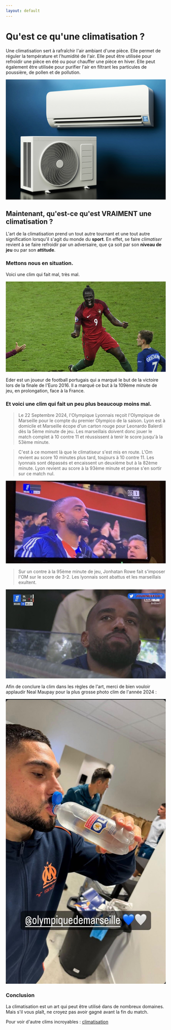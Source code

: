 ```yaml
---
layout: default
---
```


# Qu'est ce qu'une climatisation ?

Une climatisation sert à rafraîchir l'air ambiant d'une pièce. Elle permet de réguler la température et l'humidité de l'air. Elle peut être utilisée pour refroidir une pièce en été ou pour chauffer une pièce en hiver. Elle peut également être utilisée pour purifier l'air en filtrant les particules de poussière, de pollen et de pollution.

![Climatisation](./assets/img/climatisations.jpeg)

## Maintenant, qu'est-ce qu'est VRAIMENT une climatisation ?

L'art de la climatisation prend un tout autre tournant et une tout autre signification lorsqu'il s'agit du monde du **sport**. En effet, se faire _climatiser_ revient à se faire refroidir par un adversaire, que ça soit par son **niveau de jeu** ou par son **attitude**. 


### Mettons nous en situation.

Voici une clim qui fait mal, très mal.

![eder](./assets/img/eder.jpg)

Eder est un joueur de football portugais qui a marqué le but de la victoire lors de la finale de l'Euro 2016. Il a marqué ce but à la 109ème minute de jeu, en prolongation, face à la France. 


### Et voici une clim qui fait un peu plus beaucoup moins mal.

> Le 22 Septembre 2024, l'Olympique Lyonnais reçoit l'Olympique de Marseille pour le compte du premier Olympico de la saison. Lyon est à domicile et Marseille écope d'un carton rouge pour Leonardo Balerdi dès la 5ème minute de jeu. Les marseillais doivent donc jouer le match complet à 10 contre 11 et réussissent à tenir le score jusqu'à la 53ème minute.

> C'est à ce moment là que le climatiseur s'est mis en route. L'Om revient au score 10 minutes plus tard, toujours à 10 contre 11. Les lyonnais sont dépassés et encaissent un deuxième but à la 82ème minute. Lyon revient au score à la 93ème minute et pense s'en sortir sur ce match nul.

![lacazettecontent](./assets/img/lacazette1.jpeg)

> Sur un contre à la 95ème minute de jeu, Jonhatan Rowe fait s'imposer l'OM sur le score de 3-2. Les lyonnais sont abattus et les marseillais exultent.

![lacazettetriste](./assets/img/lacazette.jpeg)

Afin de conclure la clim dans les règles de l'art, merci de bien vouloir applaudir Neal Maupay pour la plus grosse photo clim de l'année 2024 :

![maupay](./assets/img/maupay.jpeg)


### Conclusion

La climatisation est un art qui peut être utilisé dans de nombreux domaines. Mais s'il vous plaît, ne croyez pas avoir gagné avant la fin du match.

Pour voir d'autre clims incroyables : [climatisation](./climatisation.md)